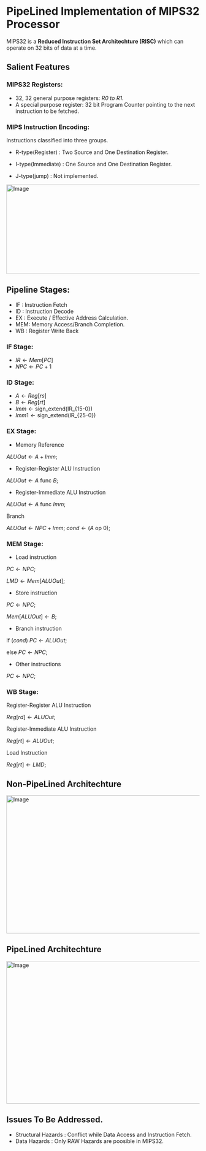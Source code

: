 
# PipeLined Implementation of MIPS32 Processor

MIPS32 is a **Reduced Instruction Set Architechture (RISC)** which can operate on 32 bits of data at a time.

## Salient Features

### MIPS32 Registers:

* 32, 32 general purpose registers: *R0 to R1*.
* A special purpose register: 32 bit Program Counter pointing to the next instruction to be fetched.


### MIPS Instruction Encoding:
Instructions classified into three groups.
* R-type(Register) : Two Source and One Destination Register.

* I-type(Immediate) : One Source and One Destination Register. 

* J-type(jump) : Not implemented.

 <img width="523" height="233" alt="Image" src="https://github.com/user-attachments/assets/4614a59c-f91e-4610-a7e0-cc65246075c1" />

 ## Pipeline Stages:

 * IF : Instruction Fetch
 * ID : Instruction Decode
 * EX : Execute / Effective Address Calculation.
 * MEM: Memory Access/Branch Completion.
 * WB : Register Write Back

### IF Stage:
* $IR  \leftarrow Mem[PC]$
* $NPC \leftarrow PC + 1$ 

### ID Stage:
* $A    \leftarrow Reg[rs]$
* $B    \leftarrow Reg[rt]$
* $Imm  \leftarrow \text{sign\_extend}($IR_{15-0}$)$
* $Imm1 \leftarrow \text{sign\_extend}($IR_{25-0}$)$

### EX Stage:
* Memory Reference

$ALUOut \leftarrow A + Imm;$

* Register-Register ALU Instruction

$ALUOut \leftarrow A \text{ func } B;$

* Register-Immediate ALU Instruction

$ALUOut \leftarrow A \text{ func } Imm;$

Branch

$ALUOut \leftarrow NPC + Imm;$
$cond \leftarrow (A \text{ op } 0);$

### MEM Stage:
* Load instruction

$PC \leftarrow NPC;$

$LMD \leftarrow Mem[ALUOut];$

* Store instruction

$PC \leftarrow NPC;$

$Mem[ALUOut] \leftarrow B;$

* Branch instruction

$\text{if } (cond) \text{ } PC \leftarrow ALUOut;$

$\text{else } PC \leftarrow NPC;$

* Other instructions

$PC \leftarrow NPC;$

### WB Stage:

Register-Register ALU Instruction

$Reg[rd] \leftarrow ALUOut;$

Register-Immediate ALU Instruction

$Reg[rt] \leftarrow ALUOut;$

Load Instruction

$Reg[rt] \leftarrow LMD;$


## Non-PipeLined Architechture

<img width="811" height="360" alt="Image" src="https://github.com/user-attachments/assets/c5223b97-0fb8-409e-82e1-c29cb66acd1c" />

## PipeLined Architechture

<img width="809" height="372" alt="Image" src="https://github.com/user-attachments/assets/40a61dfd-a2f9-4b35-8aef-1287714c4951" />


## Issues To Be Addressed.

* Structural Hazards : Conflict while Data Access and Instruction Fetch.
* Data Hazards       : Only RAW Hazards are poosible in MIPS32.






